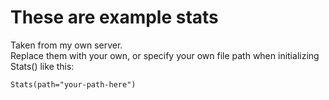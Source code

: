 # These are example stats
Taken from my own server.  
Replace them with your own, or specify your own file path when initializing Stats() like this:

`Stats(path="your-path-here")`